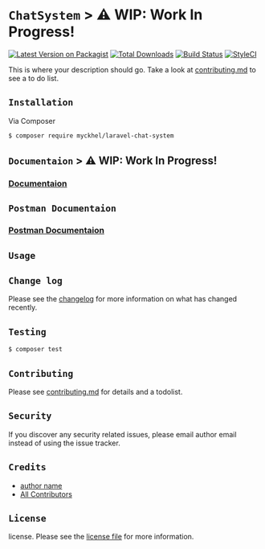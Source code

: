 # `ChatSystem` > :warning: **WIP**: Work In Progress!

[![Latest Version on Packagist][ico-version]][link-packagist]
[![Total Downloads][ico-downloads]][link-downloads]
[![Build Status][ico-travis]][link-travis]
[![StyleCI][ico-styleci]][link-styleci]

This is where your description should go. Take a look at [contributing.md](contributing.md) to see a to do list.

## `Installation`

Via Composer

``` bash
$ composer require myckhel/laravel-chat-system
```

## `Documentaion` > :warning: **WIP**: Work In Progress!
### **[Documentaion](https://myckhel.github.io/laravel-chat-system)**

## `Postman Documentaion`
### **[Postman Documentaion](https://documenter.getpostman.com/view/9558301/TzXwEyDq#83bc243b-8297-417d-9fd8-18a557e4826e)**

## `Usage`

## `Change log`

Please see the [changelog](changelog.md) for more information on what has changed recently.

## `Testing`

``` bash
$ composer test
```

## `Contributing`

Please see [contributing.md](contributing.md) for details and a todolist.

## `Security`

If you discover any security related issues, please email author email instead of using the issue tracker.

## `Credits`

- [author name][link-author]
- [All Contributors][link-contributors]

## `License`

license. Please see the [license file](license.md) for more information.

[ico-version]: https://img.shields.io/packagist/v/myckhel/laravel-chat-system.svg?style=flat-square
[ico-downloads]: https://img.shields.io/packagist/dt/myckhel/laravel-chat-system.svg?style=flat-square
[ico-travis]: https://img.shields.io/travis/myckhel/laravel-chat-system/master.svg?style=flat-square
[ico-styleci]: https://styleci.io/repos/12345678/shield

[link-packagist]: https://packagist.org/packages/myckhel/laravel-chat-system
[link-downloads]: https://packagist.org/packages/myckhel/laravel-chat-system
[link-travis]: https://travis-ci.org/myckhel/laravel-chat-system
[link-styleci]: https://styleci.io/repos/12345678
[link-author]: https://github.com/myckhel
[link-contributors]: ../../contributors

